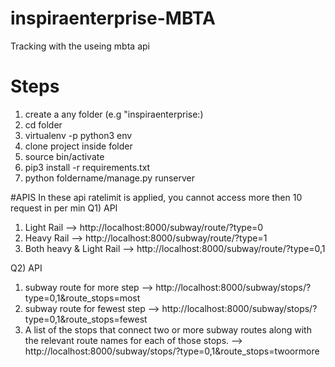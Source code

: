 # inspiraenterprise-MBTA
Tracking with the useing mbta api

# Steps
1) create a any folder (e.g "inspiraenterprise:)
2) cd folder
3) virtualenv -p python3 env
4) clone project inside folder
5) source bin/activate
6) pip3 install -r requirements.txt
7) python foldername/manage.py runserver

#APIS
In these api ratelimit is applied, you cannot access more then 10 request in per min
Q1) API
1) Light Rail --> http://localhost:8000/subway/route/?type=0
2) Heavy Rail --> http://localhost:8000/subway/route/?type=1
3) Both heavy & Light Rail --> http://localhost:8000/subway/route/?type=0,1

Q2) API
1) subway route for more step --> http://localhost:8000/subway/stops/?type=0,1&route_stops=most
2) subway route for fewest step --> http://localhost:8000/subway/stops/?type=0,1&route_stops=fewest
3) A list of the stops that connect two or more subway routes along with the relevant
route names for each of those stops. --> http://localhost:8000/subway/stops/?type=0,1&route_stops=twoormore
